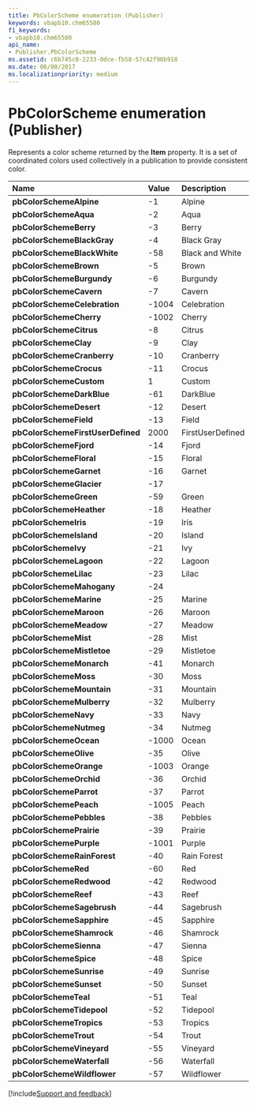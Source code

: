 ```yaml
---
title: PbColorScheme enumeration (Publisher)
keywords: vbapb10.chm65580
f1_keywords:
- vbapb10.chm65580
api_name:
- Publisher.PbColorScheme
ms.assetid: c6b745c0-2233-0dce-fb58-57c42f90b918
ms.date: 06/08/2017
ms.localizationpriority: medium
---
```



# PbColorScheme enumeration (Publisher)

Represents a color scheme returned by the **Item** property. It is a set of coordinated colors used collectively in a publication to provide consistent color.



|Name|Value|Description|
|:-----|:-----|:-----|
| **pbColorSchemeAlpine**|-1|Alpine|
| **pbColorSchemeAqua**|-2|Aqua|
| **pbColorSchemeBerry**|-3|Berry|
| **pbColorSchemeBlackGray**|-4|Black Gray|
| **pbColorSchemeBlackWhite**|-58|Black and White|
| **pbColorSchemeBrown**|-5|Brown|
| **pbColorSchemeBurgundy**|-6|Burgundy|
| **pbColorSchemeCavern**|-7|Cavern|
| **pbColorSchemeCelebration**|-1004|Celebration|
| **pbColorSchemeCherry**|-1002|Cherry|
| **pbColorSchemeCitrus**|-8|Citrus|
| **pbColorSchemeClay**|-9|Clay|
| **pbColorSchemeCranberry**|-10|Cranberry|
| **pbColorSchemeCrocus**|-11|Crocus|
| **pbColorSchemeCustom**|1|Custom|
| **pbColorSchemeDarkBlue**|-61|DarkBlue|
| **pbColorSchemeDesert**|-12|Desert|
| **pbColorSchemeField**|-13|Field|
| **pbColorSchemeFirstUserDefined**|2000|FirstUserDefined|
| **pbColorSchemeFjord**|-14|Fjord|
| **pbColorSchemeFloral**|-15|Floral|
| **pbColorSchemeGarnet**|-16|Garnet|
| **pbColorSchemeGlacier**|-17||
| **pbColorSchemeGreen**|-59|Green|
| **pbColorSchemeHeather**|-18|Heather|
| **pbColorSchemeIris**|-19|Iris|
| **pbColorSchemeIsland**|-20|Island|
| **pbColorSchemeIvy**|-21|Ivy|
| **pbColorSchemeLagoon**|-22|Lagoon|
| **pbColorSchemeLilac**|-23|Lilac|
| **pbColorSchemeMahogany**|-24||
| **pbColorSchemeMarine**|-25|Marine|
| **pbColorSchemeMaroon**|-26|Maroon|
| **pbColorSchemeMeadow**|-27|Meadow|
| **pbColorSchemeMist**|-28|Mist|
| **pbColorSchemeMistletoe**|-29|Mistletoe|
| **pbColorSchemeMonarch**|-41|Monarch|
| **pbColorSchemeMoss**|-30|Moss|
| **pbColorSchemeMountain**|-31|Mountain|
| **pbColorSchemeMulberry**|-32|Mulberry|
| **pbColorSchemeNavy**|-33|Navy|
| **pbColorSchemeNutmeg**|-34|Nutmeg|
| **pbColorSchemeOcean**|-1000|Ocean|
| **pbColorSchemeOlive**|-35|Olive|
| **pbColorSchemeOrange**|-1003|Orange|
| **pbColorSchemeOrchid**|-36|Orchid|
| **pbColorSchemeParrot**|-37|Parrot|
| **pbColorSchemePeach**|-1005|Peach|
| **pbColorSchemePebbles**|-38|Pebbles|
| **pbColorSchemePrairie**|-39|Prairie|
| **pbColorSchemePurple**|-1001|Purple|
| **pbColorSchemeRainForest**|-40|Rain Forest|
| **pbColorSchemeRed**|-60|Red|
| **pbColorSchemeRedwood**|-42|Redwood|
| **pbColorSchemeReef**|-43|Reef|
| **pbColorSchemeSagebrush**|-44|Sagebrush|
| **pbColorSchemeSapphire**|-45|Sapphire|
| **pbColorSchemeShamrock**|-46|Shamrock|
| **pbColorSchemeSienna**|-47|Sienna|
| **pbColorSchemeSpice**|-48|Spice|
| **pbColorSchemeSunrise**|-49|Sunrise|
| **pbColorSchemeSunset**|-50|Sunset|
| **pbColorSchemeTeal**|-51|Teal|
| **pbColorSchemeTidepool**|-52|Tidepool|
| **pbColorSchemeTropics**|-53|Tropics|
| **pbColorSchemeTrout**|-54|Trout|
| **pbColorSchemeVineyard**|-55|Vineyard|
| **pbColorSchemeWaterfall**|-56|Waterfall|
| **pbColorSchemeWildflower**|-57|Wildflower|

[!include[Support and feedback](~/includes/feedback-boilerplate.md)]